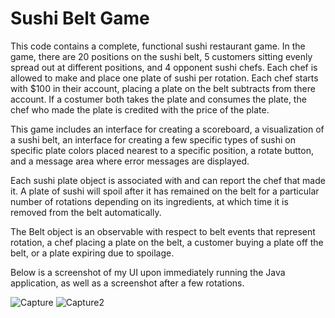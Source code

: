 # Sushi Belt Game 

This code contains a complete, functional sushi restaurant game. In the game, there are 20 positions on the sushi belt, 5 customers sitting evenly spread out at different positions, and 4 opponent sushi chefs. Each chef is allowed to make and place one plate of sushi per rotation. Each chef starts with $100 in their account, placing a plate on the belt subtracts from there account. If a costumer both takes the plate and consumes the plate, the chef who made the plate is credited with the price of the plate.

This game includes an interface for creating a scoreboard, a visualization of a sushi belt, an interface for creating a few specific types of sushi on specific plate colors placed nearest to a specific position, a rotate button, and a message area where error messages are displayed. 

Each sushi plate object is associated with and can report the chef that made it. A plate of sushi will spoil after it has remained on the belt for a particular number of rotations depending on its ingredients, at which time it is removed from the belt automatically.

The Belt object is an observable with respect to belt events that represent rotation, a chef placing a plate on the belt, a customer buying a plate off the belt, or a plate expiring due to spoilage.

Below is a screenshot of my UI upon immediately running the Java application, as well as a screenshot after a few rotations. 

![Capture](https://user-images.githubusercontent.com/46548925/81461508-579a7780-917a-11ea-89b8-4ae3060b3f9d.JPG)
![Capture2](https://user-images.githubusercontent.com/46548925/81461511-59643b00-917a-11ea-87ca-2658a8f3a312.JPG)
